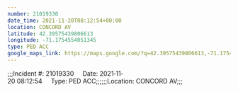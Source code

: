 ```yaml
---
number: 21019330
date_time: 2021-11-20T08:12:54+00:00
location: CONCORD AV
latitude: 42.39575439806613
longitude: -71.1754554051345
type: PED ACC
google_maps_link: https://maps.google.com/?q=42.39575439806613,-71.1754554051345
---
```


;;;Incident #: 21019330     Date: 2021‐11‐20 08:12:54     Type: PED ACC;;;;;;Location: CONCORD AV;;;

